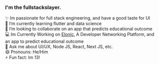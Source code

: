 ### I'm the fullstackslayer.

✨ Im passionate for full stack engineering, and have a good taste for UI 
<br>
🌱 I’m currently learning flutter and data science 
<br>
👯 I’m looking to collaborate on an app that predicts educational outcome
<br>
💻 Im Currently Working on <a href="https://github.com/Elonic">Elonic</a>, A Developer Networking Platform, and an app to predict educational outcome
<br>
💬 Ask me about UI/UX, Node JS, React, Next JS, etc.
<br>
😄 Pronouns: He/Him
<br>
⚡ Fun fact: Im 13!
<br>
